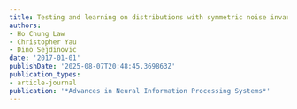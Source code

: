```yaml
---
title: Testing and learning on distributions with symmetric noise invariance
authors:
- Ho Chung Law
- Christopher Yau
- Dino Sejdinovic
date: '2017-01-01'
publishDate: '2025-08-07T20:48:45.369863Z'
publication_types:
- article-journal
publication: '*Advances in Neural Information Processing Systems*'
---
```

